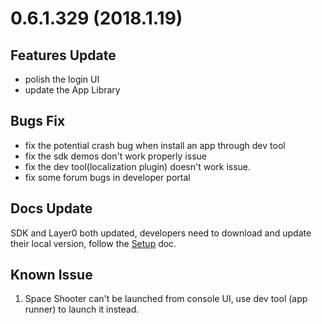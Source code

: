 # 0.6.1.329 (2018.1.19)

## Features Update
* polish the login UI
* update the App Library

## Bugs Fix
* fix the potential crash bug when install an app through dev tool
* fix the sdk demos don't work properly issue
* fix the dev tool(localization plugin) doesn't work issue.
* fix some forum bugs in developer portal

## Docs Update
SDK and Layer0 both updated, developers need to download and update their local version, follow the [Setup](../tutorials/setup.md) doc.

## Known Issue
1. Space Shooter can't be launched from console UI, use dev tool (app runner) to launch it instead.
